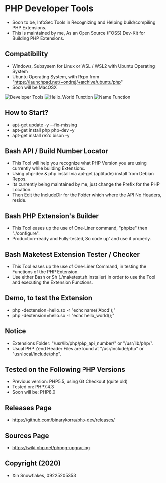 # PHP Developer Tools

* Soon to be, InfoSec Tools in Recognizing and Helping build/compiling PHP Extensions.
* This is maintained by me, As an Open Source (FOSS) Dev-Kit for Building PHP Extensions.

## Compatibility

* Windows, Subsysem for Linux or WSL / WSL2 with Ubuntu Operating System
* Ubuntu Operating System, with Repo from "https://launchpad.net/~ondrej/+archive/ubuntu/php"
* Soon will be MacOSX

![Developer Tools](https://github.com/binarykorra/php-dev/blob/main/php_api.png?raw=true)
![Hello_World Function](https://github.com/binarykorra/php-dev/blob/main/make_test.png?raw=true)
![Name Function](https://github.com/binarykorra/php-dev/blob/main/name_function.png?raw=true)

## How to Start?

* apt-get update -y --fix-missing
* apt-get install php php-dev -y
* apt-get install re2c bison -y

## Bash API / Build Number Locator

* This Tool will help you recognize what PHP Version you are using currently while building Extensions.
* Using php-dev & php install via apt-get (aptitude) install from Debian Repos.
* Its currently being maintained by me, just change the Prefix for the PHP Location.
* Then Edit the IncludeDir for the Folder which where the API No Headers, reside.

## Bash PHP Extension's Builder

* This Tool eases up the use of One-Liner command, "phpize" then "./configure".
* Production-ready and Fully-tested, So code up' and use it properly.

## Bash Maketest Extension Tester / Checker

* This Tool eases up the use of One-Liner Command, in testing the Functions of the PHP Extension.
* Use either Bash or Sh (./maketest.sh.installer) in order to use the Tool and executing the Extension Functions.

## Demo, to test the Extension

* php -dextension=hello.so -r "echo name('Abcd');"
* php -dextension=hello.so -r "echo hello_world();"

## Notice

* Extensions Folder: "/usr/lib/php/php_api_number/" or "/usr/lib/php/".
* Usual PHP Zend Header Files are found at "/usr/include/php" or "usr/local/include/php".

## Tested on the Following PHP Versions

* Previous version: PHP5.5, using Git Checkout (quite old)
* Tested on: PHP7.4.3
* Soon will be: PHP8.0

## Releases Page

* https://github.com/binarykorra/php-dev/releases/

## Sources Page

* https://wiki.php.net/phpng-upgrading

## Copyright (2020)

* Xin Snowflakes, 09225205353
